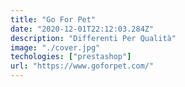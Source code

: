 ```yaml
---
title: "Go For Pet"
date: "2020-12-01T22:12:03.284Z"
description: "Differenti Per Qualità"
image: "./cover.jpg"
techologies: ["prestashop"]
url: "https://www.goforpet.com/"
---
```

